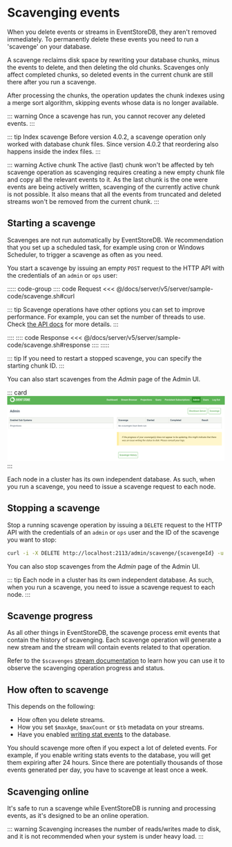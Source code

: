 # Scavenging events

When you delete events or streams in EventStoreDB, they aren't removed immediately. To permanently delete these events you need to run a 'scavenge' on your database.

A scavenge reclaims disk space by rewriting your database chunks, minus the events to delete, and then deleting the old chunks. Scavenges only affect completed chunks, so deleted events in the current chunk are still there after you run a scavenge.

After processing the chunks, the operation updates the chunk indexes using a merge sort algorithm, skipping events whose data is no longer available.

::: warning
Once a scavenge has run, you cannot recover any deleted events.
:::

::: tip Index scavenge
Before version 4.0.2, a scavenge operation only worked with database chunk files. Since version 4.0.2 that reordering also happens inside the index files.
:::

::: warning Active chunk
The active (last) chunk won't be affected by teh scavenge operation as scavenging requires creating a new empty chunk file and copy all the relevant events to it. As the last chunk is the one were events are being actively written, scavenging of the currently active chunk is not possible. It also means that all the events from truncated and deleted streams won't be removed from the current chunk.
:::

## Starting a scavenge

Scavenges are not run automatically by EventStoreDB. We recommendation that you set up a scheduled task, for example using cron or Windows Scheduler, to trigger a scavenge as often as you need.

You start a scavenge by issuing an empty `POST` request to the HTTP API with the credentials of an `admin` or `ops` user:

::::: code-group
:::: code Request
<<< @/docs/server/v5/server/sample-code/scavenge.sh#curl

::: tip 
Scavenge operations have other options you can set to improve performance. For example, you can set the number of threads to use. Check [the API docs](../../http-api/api.md#scavenge-a-node) for more details.
:::

::::
:::: code Response
<<< @/docs/server/v5/server/sample-code/scavenge.sh#response
::::
:::::

::: tip 
If you need to restart a stopped scavenge, you can specify the starting chunk ID.
:::

You can also start scavenges from the _Admin_ page of the Admin UI.

::: card 
![Start a scavenge in the Admin UI](../images/admin-scavenge.png)
:::

Each node in a cluster has its own independent database. As such, when you run a scavenge, you need to issue a scavenge request to each node.

## Stopping a scavenge

Stop a running scavenge operation by issuing a `DELETE` request to the HTTP API with the credentials of an `admin` or `ops` user and the ID of the scavenge you want to stop:

```bash
curl -i -X DELETE http://localhost:2113/admin/scavenge/{scavengeId} -u "admin:changeit"
```

You can also stop scavenges from the _Admin_ page of the Admin UI.

::: tip
Each node in a cluster has its own independent database. As such, when you run a scavenge, you need to issue a scavenge request to each node.
:::

## Scavenge progress

As all other things in EventStoreDB, the scavenge process emit events that contain the history of scavenging. Each scavenge operation will generate a new stream and the stream will contain events related to that operation.

Refer to the `$scavenges` [stream documentation](../streams/system-streams.md#scavenges) to learn how you can use it to observe the scavenging operation progress and status.

## How often to scavenge

This depends on the following:

- How often you delete streams.
- How you set `$maxAge`, `$maxCount` or `$tb` metadata on your streams.
- Have you enabled [writing stat events](../diagnostics/stats.md#write-stats-to-database) to the database.

You should scavenge more often if you expect a lot of deleted events. For example, if you enable writing stats events to the database, you will get them expiring after 24 hours. Since there are potentially thousands of those events generated per day, you have to scavenge at least once a week.

## Scavenging online

It's safe to run a scavenge while EventStoreDB is running and processing events, as it's designed to be an online operation.

::: warning
Scavenging increases the number of reads/writes made to disk, and it is not recommended when your system is under heavy load.
:::


